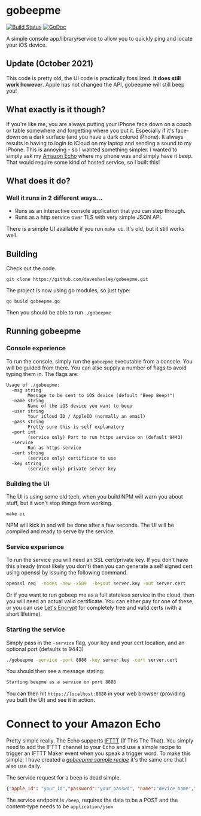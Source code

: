 # gobeepme

[![Build Status](https://api.travis-ci.org/daveshanley/gobeepme.svg)](https://travis-ci.org/daveshanley/gobeepme) [![GoDoc](https://godoc.org/github.com/daveshanley/gobeepme?status.svg)](http://godoc.org/github.com/daveshanley/gobeepme)

A simple console app/library/service to allow you to quickly ping and locate your iOS device.

## Update (October 2021)

This code is pretty old, the UI code is practically fossilized. **It does still work however**. Apple has not changed
the API, gobeepme will still beep you!

## What exactly is it though?

If you're like me, you are always putting your iPhone face down on a couch or table somewhere and forgetting where you put it.
 Especially if it's face-down on a dark surface (and you have a dark colored iPhone). It always results
in having to login to iCloud on my laptop and sending a sound to my iPhone. This is annoying - so I wanted something
simpler. I wanted to simply ask my [Amazon Echo](http://amazon.com/echo) where my phone was and simply have it
beep. That would require some kind of hosted service, so I built this!

## What does it do?

### Well it runs in 2 different ways...

* Runs as an interactive console application that you can step through.
* Runs as a http service over TLS with very simple JSON API.

There is a simple UI available if you run `make ui`. It's old, but it still works well.

## Building

Check out the code.

```console
git clone https://github.com/daveshanley/gobeepme.git
```

The project is now using go modules, so just type:

```console
go build gobeepme.go
```

Then you should be able to run `./gobeepme`

## Running gobeepme

### Console experience

To run the console, simply run the `gobeepme` executable from a console. You will be guided from there. You can also supply
a number of flags to avoid typing them in. The flags are: 

    Usage of ./gobeepme:
      -msg string
            Message to be sent to iOS device (default "Beep Beep!")
      -name string
            Name of the iOS device you want to beep
      -user string
            Your iCloud ID / AppleID (normally an email)
      -pass string
            Pretty sure this is self explanatory
      -port int
            (service only) Port to run https service on (default 9443)
      -service
            Run as https service
      -cert string
            (service only) certificate to use
      -key string
            (service only) private server key
      
### Building the UI

The UI is using some old tech, when you build NPM will warn you about stuff, but it won't stop things from working. 

```console
make ui
```

NPM will kick in and will be done after a few seconds. The UI will be compiled and ready to serve by the service.

### Service experience

To run the service you will need an SSL cert/private key. If you don't have this already (most likely you don't) then you can 
generate a self signed cert using openssl by issuing the following command. 

```bash
openssl req  -nodes -new -x509  -keyout server.key -out server.cert
```

Or if you want to run gobeep me as a full stateless service in the cloud, then you will need an actual valid certificate. You can either pay
for one of these, or you can use [Let's Encrypt](https://letsencrypt.org/) for completely free and valid certs (with a short lifetime).

### Starting the service

Simply pass in the `-service` flag, your key and your cert location, and an optional port (defaults to 9443)

```bash
./gobeepme -service -port 8888 -key server.key -cert server.cert 
```

You should then see a message stating: 

```bash
Starting beepme as a service on port 8888
```

You can then hit `https://localhost:8888` in your web browser (providing you built the UI) and see it in action.


# Connect to your Amazon Echo

Pretty simple really. The Echo supports [IFTTT](https://ifttt.com/) (If This The That). You simply need to add the IFTTT channel to your Echo and use a simple recipe 
to trigger an IFTTT Maker event when you speak a trigger word. To make this simple, I have created a *[gobeepme sample recipe](https://ifttt.com/recipes/378582-gobeepme-sample)*
it's the same one that I also use daily. 

The service request for a beep is dead simple.
```json
{"apple_id": "your_id","password":"your_passwd", "name":"device_name","message":"Beep Beep!"}
``` 
The service endpoint is `/beep`, requires the data to be a POST and the content-type needs to be `application/json`



